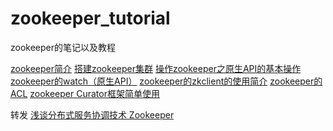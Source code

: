 # zookeeper_tutorial
zookeeper的笔记以及教程

[zookeeper简介](https://blog.csdn.net/T1DMzks/article/details/78440652) 
[搭建zookeeper集群](https://blog.csdn.net/T1DMzks/article/details/78440668) 
[操作zookeeper之原生API的基本操作](https://blog.csdn.net/T1DMzks/article/details/78440679)
[zookeeper的watch（原生API）](https://blog.csdn.net/T1DMzks/article/details/78440700)
[zookeeper的zkclient的使用简介](https://blog.csdn.net/T1DMzks/article/details/78440717)
[zookeeper的ACL](https://blog.csdn.net/T1DMzks/article/details/78440752)
[zookeeper Curator框架简单使用](https://blog.csdn.net/T1DMzks/article/details/78463098)

转发
[浅谈分布式服务协调技术 Zookeeper](https://blog.csdn.net/T1DMzks/article/details/78167914)
